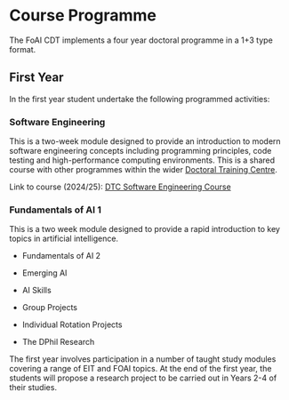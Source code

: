 # Course Programme

The FoAI CDT implements a four year doctoral programme in a 1+3 type format.

## First Year

In the first year student undertake the following programmed activities: 

### Software Engineering

This is a two-week module designed to provide an introduction to modern software engineering concepts including programming principles, code testing and high-performance computing environments. This is a shared course with other programmes within the wider [Doctoral Training Centre](https://www.dtc.ox.ac.uk/). 

Link to course (2024/25): [DTC Software Engineering Course](https://train.rse.ox.ac.uk/event/18)

### Fundamentals of AI 1

This is a two week module designed to provide a rapid introduction to key topics in artificial intelligence. 

- Fundamentals of AI 2

- Emerging AI

- AI Skills

- Group Projects

- Individual Rotation Projects

- The DPhil Research


The first year involves participation in a number of taught study modules covering a range of EIT and FOAI topics. At the end of the first year, the students will propose a research project to be carried out in Years 2-4 of their studies.


